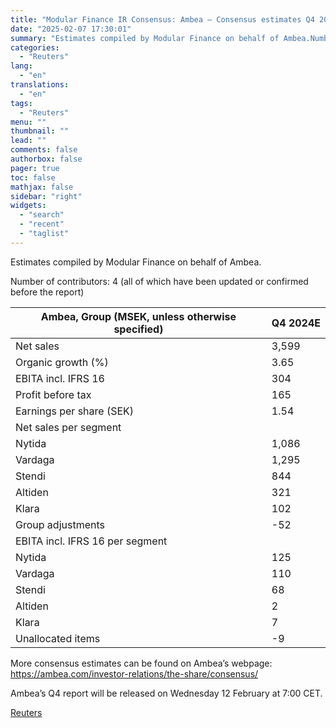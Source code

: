 ```yaml
---
title: "Modular Finance IR Consensus: Ambea – Consensus estimates Q4 2024"
date: "2025-02-07 17:30:01"
summary: "Estimates compiled by Modular Finance on behalf of Ambea.Number of contributors: 4 (all of which have been updated or confirmed before the report)Ambea, Group (MSEK, unless otherwise specified)Q4 2024ENet sales3,599Organic growth (%)3.65EBITA incl. IFRS 16304Profit before tax165Earnings per share (SEK)1.54Net sales per segmentNytida1,086Vardaga1,295Stendi844Altiden321Klara102Group adjustments-52EBITA incl. IFRS 16 per segmentNytida125Vardaga110Stendi68Altiden2Klara7Unallocated items-9More..."
categories:
  - "Reuters"
lang:
  - "en"
translations:
  - "en"
tags:
  - "Reuters"
menu: ""
thumbnail: ""
lead: ""
comments: false
authorbox: false
pager: true
toc: false
mathjax: false
sidebar: "right"
widgets:
  - "search"
  - "recent"
  - "taglist"
---
```


Estimates compiled by Modular Finance on behalf of Ambea.

Number of contributors: 4 (all of which have been updated or confirmed before the report)

| Ambea, Group (MSEK, unless otherwise specified) | Q4 2024E |
| --- | --- |
| Net sales | 3,599 |
| Organic growth (%) | 3.65 |
| EBITA incl. IFRS 16 | 304 |
| Profit before tax | 165 |
| Earnings per share (SEK) | 1.54 |
| Net sales per segment |  |
| Nytida | 1,086 |
| Vardaga | 1,295 |
| Stendi | 844 |
| Altiden | 321 |
| Klara | 102 |
| Group adjustments | -52 |
| EBITA incl. IFRS 16 per segment |  |
| Nytida | 125 |
| Vardaga | 110 |
| Stendi | 68 |
| Altiden | 2 |
| Klara | 7 |
| Unallocated items | -9 |

More consensus estimates can be found on Ambea’s webpage: https://ambea.com/investor-relations/the-share/consensus/

Ambea’s Q4 report will be released on Wednesday 12 February at 7:00 CET.

[Reuters](https://www.tradingview.com/news/reuters.com,2025-02-07:newsml_MFN5Dy0sn:0-modular-finance-ir-consensus-ambea-consensus-estimates-q4-2024/)
